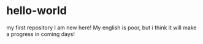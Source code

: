 # hello-world
my first repository
I am new here! My english is poor, but i think it will make a progress in coming days!
